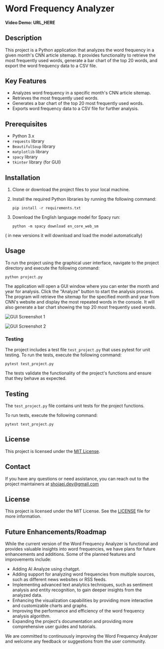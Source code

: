 # Word Frequency Analyzer

#### Video Demo: URL_HERE

## Description

This project is a Python application that analyzes the word frequency in a given month's CNN article sitemap. It provides functionality to retrieve the most frequently used words, generate a bar chart of the top 20 words, and export the word frequency data to a CSV file.

## Key Features

- Analyzes word frequency in a specific month's CNN article sitemap.
- Retrieves the most frequently used words.
- Generates a bar chart of the top 20 most frequently used words.
- Exports word frequency data to a CSV file for further analysis.

## Prerequisites

- Python 3.x
- `requests` library
- `BeautifulSoup` library
- `matplotlib` library
- `spacy` library
- `tkinter` library (for GUI)

## Installation

1. Clone or download the project files to your local machine.

2. Install the required Python libraries by running the following command:

   ```
   pip install -r requirements.txt
   ```
3. Download the English language model for Spacy run:
   ```
   python -m spacy download en_core_web_sm
   ```
(   in new versions it will download and load the model automatically)

## Usage

To run the project using the graphical user interface, navigate to the project directory and execute the following command:

```
python project.py
```

The application will open a GUI window where you can enter the month and year for analysis. Click the "Analyze" button to start the analysis process. The program will retrieve the sitemap for the specified month and year from CNN's website and display the most repeated words in the console. It will also generate a bar chart showing the top 20 most frequently used words.


![GUI Screenshot 1](https://github.com/mshojaei77/Word-Frequency-Analyzer/assets/76538971/c156714c-6ffd-4888-90bc-12d3cc5966ea)

![GUI Screenshot 2](https://github.com/mshojaei77/Word-Frequency-Analyzer/assets/76538971/96d56cfc-cc73-4cd3-8068-e8cb8faec29f)


### Testing

The project includes a test file `test_project.py` that uses pytest for unit testing. To run the tests, execute the following command:

```
pytest test_project.py
```

The tests validate the functionality of the project's functions and ensure that they behave as expected.

## Testing

The `test_project.py` file contains unit tests for the project functions.

To run tests, execute the following command:

```
pytest test_project.py
```

## License

This project is licensed under the [MIT License](LICENSE).

## Contact

If you have any questions or need assistance, you can reach out to the project maintainers at shojaei.dev@gmail.com

## License

This project is licensed under the MIT License. See the [LICENSE](LICENSE) file for more information.

## Future Enhancements/Roadmap

While the current version of the Word Frequency Analyzer is functional and provides valuable insights into word frequencies, we have plans for future enhancements and additions. Some of the planned features and improvements include:

- Adding AI Analyze using chatgpt.
- Adding support for analyzing word frequencies from multiple sources, such as different news websites or RSS feeds.
- Implementing advanced text analytics techniques, such as sentiment analysis and entity recognition, to gain deeper insights from the analyzed data.
- Enhancing the visualization capabilities by providing more interactive and customizable charts and graphs.
- Improving the performance and efficiency of the word frequency analysis algorithm.
- Expanding the project's documentation and providing more comprehensive user guides and tutorials.

We are committed to continuously improving the Word Frequency Analyzer and welcome any feedback or suggestions from the user community.
